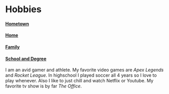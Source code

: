 # Hobbies
#### [Hometown](https://github.com/lukefisha/Hometown.md.git)
#### [Home](https://github.com/lukefisha/README.md.git)
#### [Family](https://github.com/lukefisha/Family.md.git)
#### [School and Degree](https://github.com/lukefisha/School.md.git)
I am an avid gamer and athlete. My favorite video games are _Apex Legends_ and _Rocket League_. In highschool I played soccer all 4 years so I love to play whenever. Also I like to just chill and watch Netflix or Youtube. My favorite tv show is by far _The Office_.
